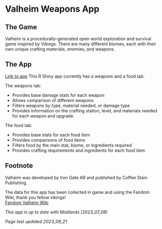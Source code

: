 # Valheim Weapons App

## The Game

Valheim is a procedurally-generated open world exploration and survival game inspired by Vikings. There are many different biomes, each with their own unique crafting materials, enemies, and weapons.   

## The App

[Link to app](https://emma-menzies.shinyapps.io/valheim_crafting_help/)
This R Shiny app currently has a weapons and a food tab.

The weapons tab:

* Provides base damage stats for each weapon
* Allows comparison of different weapons
* Filters weapons by type, material needed, or damage type
* Provides information on the crafting station, level, and materials needed for each weapon and upgrade.

The food tab:

* Provides base stats for each food item
* Provides comparisons of food items
* Filters food by the main stat, biome, or ingredients required
* Provides crafting requirements and ingredients for each food item

## Footnote

Valheim was developed by Iron Gate AB and published by Coffee Stain Publishing.  

The data for this app has been collected in game and using the Fandom Wiki, thank you fellow vikings!  
[Fandom Valheim Wiki](https://valheim.fandom.com/wiki/Valheim_Wiki)  

*This app is up to date with Mistlands (2023_07_08)*

*Page last updated 2023_09_21*

 

